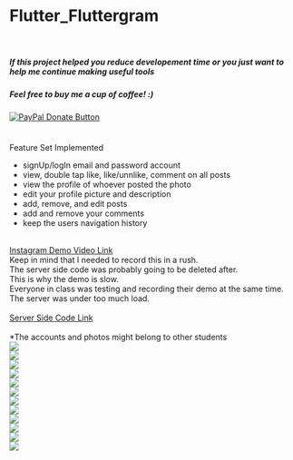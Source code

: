 # Flutter_Fluttergram
<br>
<h5>If this project helped you reduce developement time or you just want to help me continue making useful tools</h5>
<h5>Feel free to buy me a cup of coffee! :)</h5>
<a href="https://www.paypal.com/cgi-bin/webscr?cmd=_donations&business=bryan%2eo%2ecancel%40gmail%2ecom&lc=US&item_name=Cup%20Of%20Coffee&item_number=0000&no_note=0&currency_code=USD&bn=PP%2dDonationsBF%3abtn_donateCC_LG%2egif%3aNonHostedGuest">
  <img src="https://www.paypalobjects.com/en_US/i/btn/btn_donateCC_LG.gif" alt="PayPal Donate Button">
</a>
<h4> </h4>
<br>
Feature Set Implemented
<br>
<ul>
  <li>signUp/logIn email and password account</li>
  <li>view, double tap like, like/unnlike, comment on all posts</li>
  <li>view the profile of whoever posted the photo</li>
  <li>edit your profile picture and description</li>
  <li>add, remove, and edit posts</li>
  <li>add and remove your comments</li>
  <li>keep the users navigation history</li>
</ul>
<br>
<a href="https://drive.google.com/file/d/1R3wr6Q91SFmLamo0ak-udTu5g_c5gD72/view?usp=sharing">Instagram Demo Video Link</a>
<br>
Keep in mind that I needed to record this in a rush. 
<br>
The server side code was probably going to be deleted after.
<br>
This is why the demo is slow. 
<br>
Everyone in class was testing and recording their demo at the same time. 
<br>
The server was under too much load.
<br>
<br>
<a href="https://github.com/ericmichael/sinatra-new-instagram">Server Side Code Link</a>
<br>
<br>
*The accounts and photos might belong to other students
<br>
<img src="https://drive.google.com/file/d/1KFrU95M2OVmlcFtKyKC2XLxUE22cjHrC/view?usp=sharing"/>
<br>
<img src="https://drive.google.com/open?id=1zn2DRmqGUQzbNguFTW8bzlXOALNLEWEk"/>
<br>
<img src="https://drive.google.com/open?id=1v6j5aem6WENe14-l0qm3EyvTBuL0Lw_6"/>
<br>
<img src="https://drive.google.com/open?id=1Rkbz5C0mj4TkbJPyeWoFfHn6sXnvSIOa"/>
<br>
<img src="https://drive.google.com/open?id=1ht9d37LsPBxU_Ehq6KCngtFMSHgvDCd4"/>
<br>
<img src="https://drive.google.com/open?id=1yIrH75gZtZ5aHtAK_DLCA0gf5GxddIyI"/>
<br>
<img src="https://drive.google.com/open?id=1_g6F7VL_EKi7eZinUBRxSA94By1yE4D8"/>
<br>
<img src="https://drive.google.com/open?id=1_g6F7VL_EKi7eZinUBRxSA94By1yE4D8"/>
<br>
<img src="https://drive.google.com/open?id=1YIr5JYVSZZvQydZFCiyGBVSJt-HKSP6i"/>
<br>
<img src="https://drive.google.com/open?id=1VyIpaS0KS4zeSqyaAsQsiChPDRTaEoYA"/>
<br>
<img src="https://drive.google.com/open?id=1Ly5mq-M6jADux5f-5sFbkEv7Trqtg4Z8"/>
<br>
<img src="https://drive.google.com/open?id=15tqZoB-W9BfEjzCG2eNWcAg-rqEi2Ug1"/>

